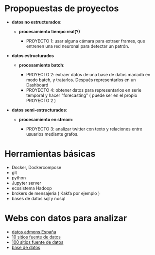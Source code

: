 # Propopuestas de proyectos


 - **datos no estructurados**: 

   - **procesamiento tiempo real(?)**
  
      - PROYECTO 1: usar alguna cámara para extraer frames, que entrenen una red neuronal para detectar un patrón.
      
    

 - **datos estructurados**

    - **procesamiento batch**: 
  
      - PROYECTO 2: extraer datos de una base de datos mariadb  en modo batch, y tratarlos. Después representarlos en un Dashboard
      - PROYECTO 4: obtener datos para representarlos en serie temporal y hacer "forecasting" ( puede ser en el propio PROYECTO 2 )       
 
 - **datos semi-estructurados**:

    - **procesamiento en stream**:
 
      - PROYECTO 3: analizar twitter con texto y relaciones entre usuarios mediante grafos.


# Herramientas básicas

  - Docker, Dockercompose
  - git
  - python
  - Jupyter server
  - ecosistema Hadoop
  - brokers de mensajeria ( Kakfa por ejemplo )
  - bases de datos sql y nosql


# Webs con datos para analizar


  - [datos admons España](https://datos.gob.es/es)
  - [10 sitios fuente de datos](https://careerfoundry.com/en/blog/data-analytics/where-to-find-free-datasets/)
  - [100 sitios fuente de datos](https://medium.com/analytics-vidhya/top-100-open-source-datasets-for-data-science-cd5a8d67cc3d)
  - [base de datos](https://dataedo.com/kb/databases/mariadb/sample-databases)
